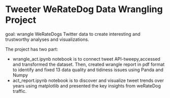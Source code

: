 # Tweeter WeRateDog Data Wrangling Project
goal: wrangle WeRateDogs Twitter data to create interesting and trustworthy analyses and visualizations.

The project has two part:
- wrangle_act.ipynb notebook is to connect tweet API-tweepy,accessed and transformed the dataset. Then, created wrangle report in pdf format to identify and fixed 13 data quality and tidiness issues using Panda and Numpy
- act_report.ipynb notebook is to discover and  visualize tweet trends over years using matplotlib and presented the key insights	from weRateDog traffic.

